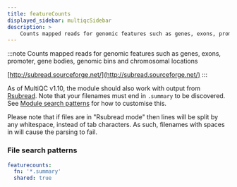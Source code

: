 ```yaml
---
title: featureCounts
displayed_sidebar: multiqcSidebar
description: >
    Counts mapped reads for genomic features such as genes, exons, promoter, gene bodies, genomic bins and chromosomal locations
---
```


<!--
~~~~~ DO NOT EDIT ~~~~~
This file is autogenerated from the MultiQC module python docstring.
Do not edit the markdown, it will be overwritten.

File path for the source of this content: multiqc/modules/featurecounts/featurecounts.py
~~~~~~~~~~~~~~~~~~~~~~~
-->

:::note
Counts mapped reads for genomic features such as genes, exons, promoter, gene bodies, genomic bins and chromosomal locations

[http://subread.sourceforge.net/](http://subread.sourceforge.net/)
:::

As of MultiQC v1.10, the module should also work with output from
[Rsubread](https://bioconductor.org/packages/release/bioc/html/Rsubread.html).
Note that your filenames must end in `.summary` to be discovered.
See [Module search patterns](#module-search-patterns) for how to customise this.

Please note that if files are in "Rsubread mode" then lines will be split by any
whitespace, instead of tab characters. As such, filenames with spaces in will
cause the parsing to fail.

### File search patterns

```yaml
featurecounts:
  fn: '*.summary'
  shared: true
```
    